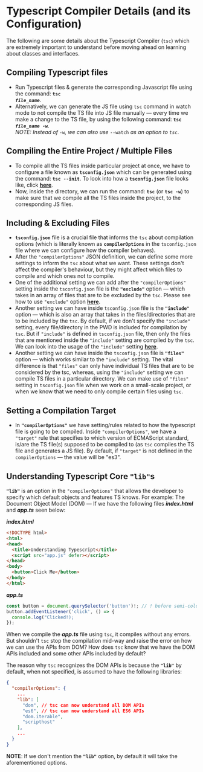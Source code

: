 # Typescript Compiler Details (and its Configuration)

The following are some details about the Typescript Compiler (`tsc`) which are extremely important to understand before moving ahead on learning about classes and interfaces.

## Compiling Typescript files

- Run Typescript files & generate the corresponding Javascript file using the command: **<code>tsc <em>file_name</em></code>**.
- Alternatively, we can generate the JS file using `tsc` command in watch mode to not compile the TS file into JS file manually &mdash; every time we make a change to the TS file, by using the following command: **<code>tsc <em>file_name</em> -w</code>**. <br> *NOTE: Instead of* `-w`*, we can also use* `--watch` *as an option to `tsc`*.

## Compiling the Entire Project / Multiple Files

- To compile all the TS files inside particular project at once, we have to configure a file known as **`tsconfig.json`** which can be generated using the command: **`tsc --init`**. To look into how a **`tsconfig.json`** file looks like, click **[here](https://github.com/Ch-sriram/typescript/blob/c9fe2ff7043c9182723a972de6564feaa1f918d0/fetchjson/tsconfig.json)**.
- Now, inside the directory, we can run the command: **`tsc`** (or **`tsc -w`**) to make sure that we compile all the TS files inside the project, to the corresponding JS files.

## Including & Excluding Files

- **`tsconfig.json`** file is a crucial file that informs the `tsc` about compilation options (which is literally known as **`compilerOptions`** in the `tsconfig.json` file where we can configure how the compiler behaves).
- After the `"compilerOptions"` JSON definition, we can define some more settings to inform the `tsc` about what we want. These settings don't affect the compiler's behaviour, but they might affect which files to compile and which ones not to compile.
- One of the additional setting we can add after the `"compilerOptions"` setting inside the `tsconfig.json` file is the **`"exclude"`** option &mdash; which takes in an array of files that are to be excluded by the `tsc`. Please see how to use `"exclude"` option **[here](https://github.com/Ch-sriram/typescript/blob/709d22b1ff6bf27eb7e301b8e2d9eb5ae8b5b6cf/fetchjson/tsconfig.json#L69)**.
- Another setting we can have inside `tsconfig.json` file is the **`"include"`** option &mdash; which is also an array that takes in the files/directories that are to be included by the `tsc`. By default, if we don't specify the `"include"` setting, every file/directory in the PWD is included for compilation by `tsc`. But if `"include"` is defined in `tsconfig.json` file, then only the files that are mentioned inside the `"include"` setting are compiled by the `tsc`. We can look into the usage of the `"include"` setting **[here](https://github.com/Ch-sriram/typescript/blob/709d22b1ff6bf27eb7e301b8e2d9eb5ae8b5b6cf/fetchjson/tsconfig.json#L75)**.
- Another setting we can have inside the `tsconfig.json` file is **`"files"`** option &mdash; which works similar to the `"include"` setting. The vital difference is that `"files"` can only have individual TS files that are to be considered by the tsc, whereas, using the `"include"` setting we can compile TS files in a particular directory. We can make use of `"files"` setting in `tsconfig.json` file when we work on a small-scale project, or when we know that we need to only compile certain files using `tsc`.

## Setting a Compilation Target

- In **`"compilerOptions"`** we have setting/rules related to how the typescript file is going to be compiled. Inside `"compilerOptions"`, we have a `"target"` rule that specifies to which version of ECMAScript standard, is/are the TS file(s) supposed to be compiled to (as `tsc` compiles the TS file and generates a JS file). By default, if `"target"` is not defined in the `compilerOptions` &mdash; the value will be "es3".

## Understanding Typescript Core `"lib"`s

**`"lib"`** is an option in the `"compilerOptions"` that allows the developer to specify which default objects and features TS knows. For example: The Document Object Model (DOM) &mdash; If we have the following files ***index.html*** and ***app.ts*** seen below:

***index.html***

```html
<!DOCTYPE html>
<html>
<head>
  <title>Understanding Typescript</title>
  <script src="app.js" defer></script>
</head>
<body>
  <button>Click Me</button>
</body>
</html>
```

***app.ts***

```ts
const button = document.querySelector('button')!; // ! before semi-colon is used to tell TS that `button` won't be null, and we'll definitely get a value
button.addEventListener('click', () => {
  console.log("Clicked!);
});
```

When we compile the ***app.ts*** file using `tsc`, it compiles without any errors. But shouldn't `tsc` stop the compilation mid-way and raise the error on how we can use the APIs from DOM? How does `tsc` know that we have the DOM APIs included and some other APIs included by default?

The reason why `tsc` recognizes the DOM APIs is because the **`"lib"`** by default, when not specified, is assumed to have the following libraries:

```json
{
  "compilerOptions": {
    ...
    "lib": [
      "dom", // tsc can now understand all DOM APIs
      "es6", // tsc can now understand all ES6 APIs
      "dom.iterable",
      "scripthost"
    ],
    ...
  }
}
```

**NOTE**: If we don't mention the **`"lib"`** option, by default it will take the aforementioned options.
